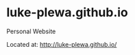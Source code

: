 luke-plewa.github.io
====================

Personal Website

Located at: http://luke-plewa.github.io/
